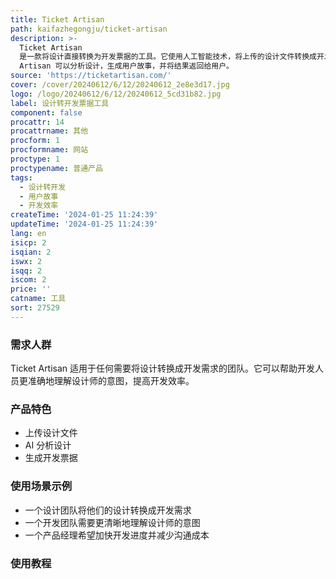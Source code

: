 ```yaml
---
title: Ticket Artisan
path: kaifazhegongju/ticket-artisan
description: >-
  Ticket Artisan
  是一款将设计直接转换为开发票据的工具。它使用人工智能技术，将上传的设计文件转换成开发需求的用户故事，帮助团队更高效地进行开发工作。Ticket
  Artisan 可以分析设计，生成用户故事，并将结果返回给用户。
source: 'https://ticketartisan.com/'
cover: /cover/20240612/6/12/20240612_2e8e3d17.jpg
logo: /logo/20240612/6/12/20240612_5cd31b82.jpg
label: 设计转开发票据工具
component: false
procattr: 14
procattrname: 其他
procform: 1
procformname: 网站
proctype: 1
proctypename: 普通产品
tags:
  - 设计转开发
  - 用户故事
  - 开发效率
createTime: '2024-01-25 11:24:39'
updateTime: '2024-01-25 11:24:39'
lang: en
isicp: 2
isqian: 2
iswx: 2
isqq: 2
iscom: 2
price: ''
catname: 工具
sort: 27529
---
```




### 需求人群
Ticket Artisan 适用于任何需要将设计转换成开发需求的团队。它可以帮助开发人员更准确地理解设计师的意图，提高开发效率。

### 产品特色
- 上传设计文件
- AI 分析设计
- 生成开发票据

### 使用场景示例
- 一个设计团队将他们的设计转换成开发需求
- 一个开发团队需要更清晰地理解设计师的意图
- 一个产品经理希望加快开发进度并减少沟通成本

### 使用教程


  

